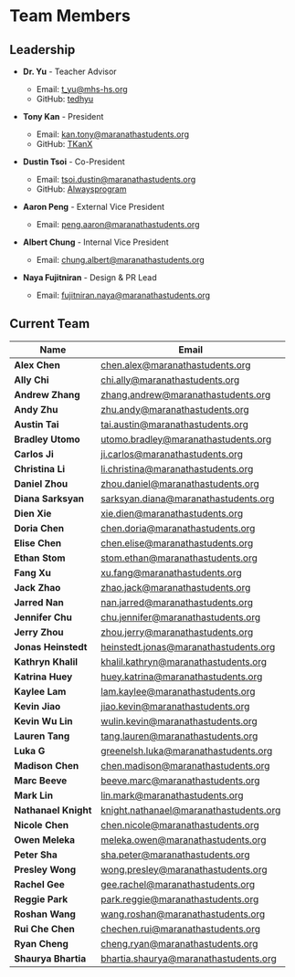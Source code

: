 # Team Members

## Leadership

- **Dr. Yu** - Teacher Advisor

  - Email: [t_yu@mhs-hs.org](mailto:t_yu@mhs-hs.org)
  - GitHub: [tedhyu](https://github.com/tedhyu)

- **Tony Kan** - President

  - Email: [kan.tony@maranathastudents.org](mailto:kan.tony@maranathastudents.org)
  - GitHub: [TKanX](https://github.com/TKanX)

- **Dustin Tsoi** - Co-President

  - Email: [tsoi.dustin@maranathastudents.org](mailto:tsoi.dustin@maranathastudents.org)
  - GitHub: [Alwaysprogram](https://github.com/Alwaysprogram)

- **Aaron Peng** - External Vice President

  - Email: [peng.aaron@maranathastudents.org](mailto:peng.aaron@maranathastudents.org)

- **Albert Chung** - Internal Vice President

  - Email: [chung.albert@maranathastudents.org](mailto:chung.albert@maranathastudents.org)

- **Naya Fujitniran** - Design & PR Lead

  - Email: [fujitniran.naya@maranathastudents.org](mailto:fujitniran.naya@maranathastudents.org)

## Current Team

| Name                 | Email                                                                                   |
| -------------------- | --------------------------------------------------------------------------------------- |
| **Alex Chen**        | [chen.alex@maranathastudents.org](mailto:chen.alex@maranathastudents.org)               |
| **Ally Chi**         | [chi.ally@maranathastudents.org](mailto:chi.ally@maranathastudents.org)                 |
| **Andrew Zhang**     | [zhang.andrew@maranathastudents.org](mailto:zhang.andrew@maranathastudents.org)         |
| **Andy Zhu**         | [zhu.andy@maranathastudents.org](mailto:zhu.andy@maranathastudents.org)                 |
| **Austin Tai**       | [tai.austin@maranathastudents.org](mailto:tai.austin@maranathastudents.org)             |
| **Bradley Utomo**    | [utomo.bradley@maranathastudents.org](mailto:utomo.bradley@maranathastudents.org)       |
| **Carlos Ji**        | [ji.carlos@maranathastudents.org](mailto:ji.carlos@maranathastudents.org)               |
| **Christina Li**     | [li.christina@maranathastudents.org](mailto:li.christina@maranathastudents.org)         |
| **Daniel Zhou**      | [zhou.daniel@maranathastudents.org](mailto:zhou.daniel@maranathastudents.org)           |
| **Diana Sarksyan**   | [sarksyan.diana@maranathastudents.org](mailto:sarksyan.diana@maranathastudents.org)     |
| **Dien Xie**         | [xie.dien@maranathastudents.org](mailto:xie.dien@maranathastudents.org)                 |
| **Doria Chen**       | [chen.doria@maranathastudents.org](mailto:chen.doria@maranathastudents.org)             |
| **Elise Chen**       | [chen.elise@maranathastudents.org](mailto:chen.elise@maranathastudents.org)             |
| **Ethan Stom**       | [stom.ethan@maranathastudents.org](mailto:stom.ethan@maranathastudents.org)             |
| **Fang Xu**          | [xu.fang@maranathastudents.org](mailto:xu.fang@maranathastudents.org)                   |
| **Jack Zhao**        | [zhao.jack@maranathastudents.org](mailto:zhao.jack@maranathastudents.org)               |
| **Jarred Nan**       | [nan.jarred@maranathastudents.org](mailto:nan.jarred@maranathastudents.org)             |
| **Jennifer Chu**     | [chu.jennifer@maranathastudents.org](mailto:chu.jennifer@maranathastudents.org)         |
| **Jerry Zhou**       | [zhou.jerry@maranathastudents.org](mailto:zhou.jerry@maranathastudents.org)             |
| **Jonas Heinstedt**  | [heinstedt.jonas@maranathastudents.org](mailto:heinstedt.jonas@maranathastudents.org)   |
| **Kathryn Khalil**   | [khalil.kathryn@maranathastudents.org](mailto:khalil.kathryn@maranathastudents.org)     |
| **Katrina Huey**     | [huey.katrina@maranathastudents.org](mailto:huey.katrina@maranathastudents.org)         |
| **Kaylee Lam**       | [lam.kaylee@maranathastudents.org](mailto:lam.kaylee@maranathastudents.org)             |
| **Kevin Jiao**       | [jiao.kevin@maranathastudents.org](mailto:jiao.kevin@maranathastudents.org)             |
| **Kevin Wu Lin**     | [wulin.kevin@maranathastudents.org](mailto:wulin.kevin@maranathastudents.org)           |
| **Lauren Tang**      | [tang.lauren@maranathastudents.org](mailto:tang.lauren@maranathastudents.org)           |
| **Luka G**           | [greenelsh.luka@maranathastudents.org](mailto:greenelsh.luka@maranathastudents.org)     |
| **Madison Chen**     | [chen.madison@maranathastudents.org](mailto:chen.madison@maranathastudents.org)         |
| **Marc Beeve**       | [beeve.marc@maranathastudents.org](mailto:beeve.marc@maranathastudents.org)             |
| **Mark Lin**         | [lin.mark@maranathastudents.org](mailto:lin.mark@maranathastudents.org)                 |
| **Nathanael Knight** | [knight.nathanael@maranathastudents.org](mailto:knight.nathanael@maranathastudents.org) |
| **Nicole Chen**      | [chen.nicole@maranathastudents.org](mailto:chen.nicole@maranathastudents.org)           |
| **Owen Meleka**      | [meleka.owen@maranathastudents.org](mailto:meleka.owen@maranathastudents.org)           |
| **Peter Sha**        | [sha.peter@maranathastudents.org](mailto:sha.peter@maranathastudents.org)               |
| **Presley Wong**     | [wong.presley@maranathastudents.org](mailto:wong.presley@maranathastudents.org)         |
| **Rachel Gee**       | [gee.rachel@maranathastudents.org](mailto:gee.rachel@maranathastudents.org)             |
| **Reggie Park**      | [park.reggie@maranathastudents.org](mailto:park.reggie@maranathastudents.org)           |
| **Roshan Wang**      | [wang.roshan@maranathastudents.org](mailto:wang.roshan@maranathastudents.org)           |
| **Rui Che Chen**     | [chechen.rui@maranathastudents.org](mailto:chechen.rui@maranathastudents.org)           |
| **Ryan Cheng**       | [cheng.ryan@maranathastudents.org](mailto:cheng.ryan@maranathastudents.org)             |
| **Shaurya Bhartia**  | [bhartia.shaurya@maranathastudents.org](mailto:bhartia.shaurya@maranathastudents.org)   |
